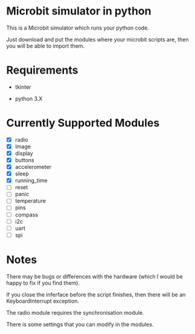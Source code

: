 Microbit simulator in python
====================================================================
This is a Microbit simulator which runs your python code.

Just download and put the modules where your microbit scripts are, then you will be able to import them.

Requirements
============
- tkinter

- python 3.X

Currently Supported Modules
===========================

- [x] radio
- [x] Image
- [x] display
- [x] buttons
- [x] accelerometer
- [x] sleep
- [x] running_time
- [ ] reset
- [ ] panic
- [ ] temperature
- [ ] pins
- [ ] compass
- [ ] i2c
- [ ] uart
- [ ] spi

Notes
=====
There may be bugs or differences with the hardware (which I would be happy to fix if you find them).

If you close the inferface before the script finishes, then there will be an KeyboardInterrupt exception.

The radio module requires the synchronisation module.

There is some settings that you can modify in the modules.
